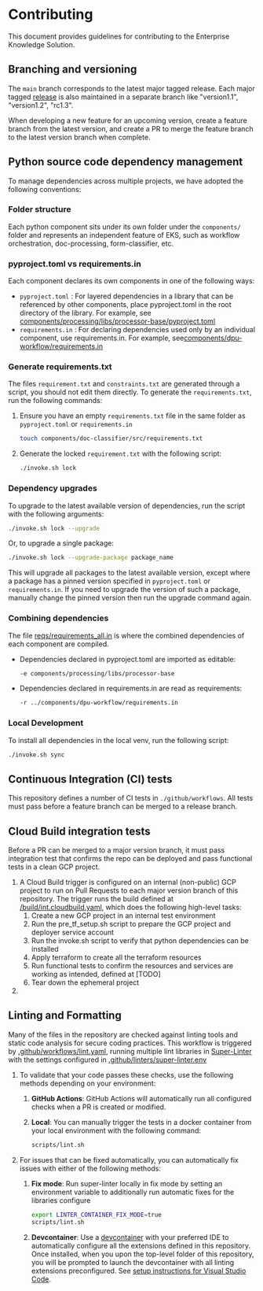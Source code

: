 # Contributing

This document provides guidelines for contributing to the Enterprise Knowledge Solution.

## Branching and versioning

The `main` branch corresponds to the latest major tagged release.
Each major tagged [release](https://github.com/GoogleCloudPlatform/enterprise-knowledge-solution/releases) is also maintained in a separate branch like "version1.1", "version1.2", "rc1.3".

When developing a new feature for an upcoming version, create a feature branch from the latest version, and create a PR to merge the feature branch to the latest version branch when complete.

## Python source code dependency management

To manage dependencies across multiple projects, we have adopted the following conventions:

### Folder structure

Each python component sits under its own folder under the `components/` folder and represents an independent feature of EKS, such as workflow orchestration, doc-processing, form-classifier, etc.

### pyproject.toml vs requirements.in

Each component declares its own components in one of the following ways:

- `pyproject.toml` : For layered dependencies in a library that can be referenced by other components, place pyproject.toml in the root directory of the library. For example, see [components/processing/libs/processor-base/pyproject.toml](components/processing/libs/processor-base/pyproject.toml)
- `requirements.in` : For declaring dependencies used only by an individual component, use requirements.in. For example, see[components/dpu-workflow/requirements.in](components/dpu-workflow/requirements.in)

### Generate requirements.txt

The files `requirement.txt` and `constraints.txt` are generated through a script, you should not edit them directly. To generate the `requirements.txt`, run the following commands:

1. Ensure you have an empty `requirements.txt` file in the same folder as `pyproject.toml` or `requirements.in`

   ```bash
   touch components/doc-classifier/src/requirements.txt
   ```

2. Generate the locked `requirement.txt` with the following script:

   ```bash
   ./invoke.sh lock
   ```

### Dependency upgrades

To upgrade to the latest available version of dependencies, run the script with the following arguments:

```bash
./invoke.sh lock --upgrade
```

Or, to upgrade a single package:

```bash
./invoke.sh lock --upgrade-package package_name
```

This will upgrade all packages to the latest available version, except where a package has a pinned version specified in `pyproject.toml` or `requirements.in`. If you need to upgrade the version of such a package, manually change the pinned version then run the upgrade command again.

### Combining dependencies

The file [reqs/requirements_all.in](reqs/requirements_all.in) is where the combined dependencies of each component are compiled.

- Dependencies declared in pyproject.toml are imported as editable:

  ```bash
  -e components/processing/libs/processor-base
  ```

- Dependencies declared in requirements.in are read as requirements:
  ```bash
  -r ../components/dpu-workflow/requirements.in
  ```

### Local Development

To install all dependencies in the local venv, run the following script:

```bash
./invoke.sh sync
```

## Continuous Integration (CI) tests

This repository defines a number of CI tests in `./github/workflows`.
All tests must pass before a feature branch can be merged to a release branch.

## Cloud Build integration tests

Before a PR can be merged to a major version branch, it must pass integration test that confirms the repo can be deployed and pass functional tests in a clean GCP project.

1. A Cloud Build trigger is configured on an internal (non-public) GCP project to run on Pull Requests to each major version branch of this repository. The trigger runs the build defined at [/build/int.cloudbuild.yaml](/build/int.cloudbuild.yaml), which does the following high-level tasks:
   1. Create a new GCP project in an internal test environment
   1. Run the pre_tf_setup.sh script to prepare the GCP project and deployer service account
   1. Run the invoke.sh script to verify that python dependencies can be installed
   1. Apply terraform to create all the terraform resources
   1. Run functional tests to confirm the resources and services are working as intended, defined at [TODO]
   1. Tear down the ephemeral project
1.

## Linting and Formatting

Many of the files in the repository are checked against linting tools and static code analysis for secure coding practices. This workflow is triggered by [.github/workflows/lint.yaml](.github/workflows/lint.yaml), running multiple lint libraries in [Super-Linter](https://github.com/super-linter/super-linter) with the settings configured in [.github/linters/super-linter.env](.github/linters/super-linter.env)

1. To validate that your code passes these checks, use the following methods depending on your environment:

   1. **GitHub Actions**: GitHub Actions will automatically run all configured checks when a PR is created or modified.

   1. **Local**: You can manually trigger the tests in a docker container from your local environment with the following command:

      ```bash
      scripts/lint.sh
      ```

1. For issues that can be fixed automatically, you can automatically fix issues with either of the following methods:

   1. **Fix mode**: Run super-linter locally in fix mode by setting an environment variable to additionally run automatic fixes for the libraries configure

      ```bash
      export LINTER_CONTAINER_FIX_MODE=true
      scripts/lint.sh
      ```

   1. **Devcontainer**: Use a [devcontainer](https://containers.dev/) with your preferred IDE to automatically configure all the extensions defined in this repository. Once installed, when you upon the top-level folder of this repository, you will be prompted to launch the devcontainer with all linting extensions preconfigured. See [setup instructions for Visual Studio Code](https://code.visualstudio.com/docs/devcontainers/containers).

